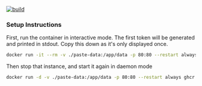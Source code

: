 [![build](https://github.com/Cisien/paste/actions/workflows/main.yml/badge.svg)](https://github.com/Cisien/paste/actions/workflows/main.yml)

### Setup Instructions
First, run the container in interactive mode. The first token will be generated and printed in stdout. Copy this down as it's only displayed once.

```sh
docker run -it --rm -v ./paste-data:/app/data -p 80:80 --restart always ghcr.io/cisien/paste:latest
```

Then stop that instance, and start it again in daemon mode

```sh
docker run -d -v ./paste-data:/app/data -p 80:80 --restart always ghcr.io/cisien/paste:latest
```
